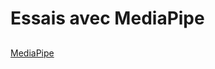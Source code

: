 # Essais avec MediaPipe

## 

[MediaPipe](https://ai.google.dev/edge/mediapipe/solutions/guide?hl=fr)